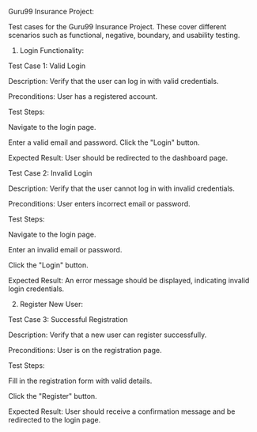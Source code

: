 Guru99 Insurance Project: 

Test cases for the Guru99 Insurance Project. These cover different scenarios such as functional, negative, boundary, and usability testing.

1. Login Functionality:
   
Test Case 1: Valid Login

Description: Verify that the user can log in with valid credentials.

Preconditions: User has a registered account.

Test Steps:

Navigate to the login page.

Enter a valid email and password.
Click the "Login" button.

Expected Result: User should be redirected to the dashboard page.

 

Test Case 2: Invalid Login

Description: Verify that the user cannot log in with invalid credentials.

Preconditions: User enters incorrect email or password.

Test Steps:

Navigate to the login page.

Enter an invalid email or password.

Click the "Login" button.

Expected Result: An error message should be displayed, indicating invalid login credentials.

2. Register New User:
   
Test Case 3: Successful Registration

Description: Verify that a new user can register successfully.

Preconditions: User is on the registration page.

Test Steps:

Fill in the registration form with valid details.

Click the "Register" button.

Expected Result: User should receive a confirmation message and be redirected to the login page.
